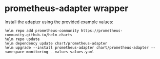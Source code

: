 prometheus-adapter wrapper
==========================

Install the adapter using the provided example values:

```
helm repo add prometheus-community https://prometheus-community.github.io/helm-charts
helm repo update
helm dependency update chart/prometheus-adapter
helm upgrade --install prometheus-adapter chart/prometheus-adapter --namespace monitoring --values values.yaml
```
